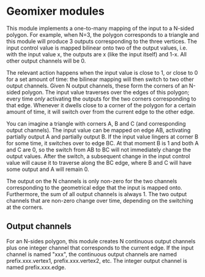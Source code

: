 # Geomixer modules

This module implements a one-to-many mapping of the input to a N-sided polygon. For example, when N=3, the polygon corresponds to a triangle and this module will produce 3 outputs corresponding to the three vertices. The input control value is mapped bilinear onto two of the output values, i.e. with the input value x, the outputs are x (like the input itself) and 1-x. All other output channels will be 0.

The relevant action happens when the input value is close to 1, or close to 0 for a set amount of time: the bilinear mapping will then switch to two other output channels. Given N output channels, these form the corners of an N-sided polygon. The input value traverses over the edges of this polygon; every time _only_ activating the outputs for the two corners corresponding to that edge. Whenever it dwells close to a corner of the polygon for a certain amount of time, it will switch over from the current edge to the other edge.

You can imagine a triangle with corners A, B and C (and corresponding output channels). The input value can be mapped on edge AB, activating partially output A and partially output B. If the input value lingers at corner B for some time, it switches over to edge BC. At that moment B is 1 and both A and C are 0, so the switch from AB to BC will not immediately change the output values. After the switch, a subsequent change in the input control value will cause it to traverse along the BC edge, where B and C will have some output and A will remain 0.

The output on the N channels is only non-zero for the two channels corresponding to the geometrical edge that the input is mapped onto. Furthermore, the sum of all output channels is always 1. The two output channels that are non-zero change over time, depending on the switching at the corners.

## Output channels

For an N-sides polygon, this module creates N continuous output channels plus one integer channel that corresponds to the current edge. If the input channel is named "xxx", the continuous output channels are named prefix.xxx.vertex1, prefix.xxx.vertex2, etc. The integer output channel is named prefix.xxx.edge.
